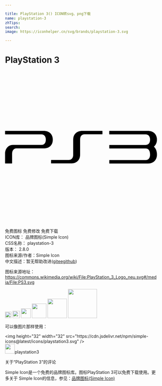 ```yaml
---

title: PlayStation 3() ICON转svg、png下载
name: playstation-3
zhTips: 
search: 
image: https://iconhelper.cn/svg/brands/playstation-3.svg

---
```


# PlayStation 3  <small style="font-size: 60%;font-weight: 100"></small>

<div id="svg" class="svg-wrap">
<svg role="img" viewBox="0 0 24 24" xmlns="http://www.w3.org/2000/svg"><title>PlayStation 3 icon</title><path d="M15.363 9.438h-3.148c-.97 0-1.447.6-1.447 1.38v2.366c0 .483-.228.83-.71.83H7.304c-.02 0-.035.017-.035.035v.47c0 .02.01.032.03.032h3.11c.97 0 1.45-.597 1.45-1.377V10.81c0-.484.225-.832.71-.832h2.782c.02 0 .04-.014.04-.033V9.47c0-.02-.02-.035-.04-.035zm-9.267 0H.038c-.022 0-.038.017-.038.035v.477c0 .02.016.036.038.036h5.694c.48 0 .71.347.71.83s-.228.83-.71.83H1.228c-.7 0-1.227.587-1.227 1.366v1.513c0 .02.02.037.04.037h1.03c.02 0 .04-.016.04-.037v-1.513c0-.48.28-.82.68-.82H6.1c.97 0 1.444-.595 1.444-1.375 0-.778-.473-1.38-1.442-1.38zm17.454 2.498c-.015-.015-.015-.04 0-.056.3-.25.45-.627.45-1.062 0-.778-.474-1.38-1.446-1.38h-6.057c-.02 0-.036.018-.036.038v.475c0 .02.02.04.04.04h5.7c.48 0 .715.35.715.83s-.23.83-.712.83h-5.7c-.02 0-.036.02-.036.04v.48c0 .02.016.034.037.034h5.7c.63.007.71.62.71.93v.06c0 .485-.23.833-.71.833h-5.7c-.02 0-.036.015-.036.034v.477c0 .02.015.037.036.037h6.05c.973 0 1.446-.645 1.446-1.38v-.057c0-.47-.15-.916-.45-1.19z"/></svg>
</div>
<detail full-name='playstation-3'></detail>

<div class="detail-page">
<p>
<span><span class="badge-success badge">免费图标</span> <span class="badge-success badge">免费修改</span>  <span class="badge-success badge">免费下载</span> </span>
<br/>
<span>
ICON库：
<span class="badge-secondary badge">品牌图标(Simple Icon)</span> 
</span>
<br/>
<span>
CSS名称：
<span class="badge-secondary badge">playstation-3</span> 
</span>

<br/>
<span>
版本：
<span class="badge-secondary badge">2.8.0</span> 
</span>
<br/>
<span>图标来源/作者：<span class="badge-light badge">Simple Icon</span></span> 
<br/>
<span class="zh-detail">中文描述：暂无<span class="help-link"><span>帮助改进</span>(<a href="https://gitee.com/liuwave/icon-helper/edit/master/json/brands/playstation-3.json" target="_blank" rel="noopener noreferrer">gitee</a><a href="https://github.com/liuwave/icon-helper/edit/master/json/brands/playstation-3.json" target="_blank" rel="noopener noreferrer">github</a></span>)</span><br/>
</p>
</div><div class="description description alert alert-light"><p>图标来源地址：<a href="https://commons.wikimedia.org/wiki/File:PlayStation_3_Logo_neu.svg#/media/File:PS3.svg" target="_blank" rel="noopener noreferrer">https://commons.wikimedia.org/wiki/File:PlayStation_3_Logo_neu.svg#/media/File:PS3.svg</a></p></div>
<div class="alert alert-dark">
<img height="21" width="21" src="https://cdn.jsdelivr.net/npm/simple-icons@latest/icons/playstation3.svg" />
<img height="24" width="24" src="https://cdn.jsdelivr.net/npm/simple-icons@latest/icons/playstation3.svg" />
<img height="32" width="32" src="https://cdn.jsdelivr.net/npm/simple-icons@latest/icons/playstation3.svg" />
<img height="48" width="48" src="https://cdn.jsdelivr.net/npm/simple-icons@latest/icons/playstation3.svg" />
<img height="64" width="64" src="https://cdn.jsdelivr.net/npm/simple-icons@latest/icons/playstation3.svg" />
<img height="96" width="96" src="https://cdn.jsdelivr.net/npm/simple-icons@latest/icons/playstation3.svg" />

</div>
<div>
  <p>可以像图片那样使用：    
  </p>
  <div class="alert alert-primary" style="font-size: 14px">
    &lt;img height="32" width="32" src="https://cdn.jsdelivr.net/npm/simple-icons@latest/icons/playstation3.svg" /&gt;
    <copy-btn content='<img height="32" width="32" src="https://cdn.jsdelivr.net/npm/simple-icons@latest/icons/playstation3.svg" />'></copy-btn>
  </div>
  <div class="alert alert-secondary">
    <img height="32" width="32" src="https://cdn.jsdelivr.net/npm/simple-icons@latest/icons/playstation3.svg" />playstation3
    <copy-btn content="playstation3" btn-title="复制图标名称"></copy-btn>
  </div>
</div>

<Vssue title="关于“PlayStation 3”的评论" >关于“PlayStation 3”的评论</Vssue>


<div><p>Simple Icon是一个免费的品牌图标库。图标PlayStation 3可以免费下载使用。更多关于  Simple Icon的信息，参见：<a target="_blank" href="https://iconhelper.cn/brands.html">品牌图标(Simple Icon)</a>
</p></div>
